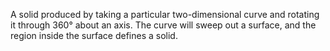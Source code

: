 A solid produced by taking a particular two-dimensional curve and
rotating it through 360° about an axis. The curve will sweep out a
surface, and the region inside the surface defines a solid.
